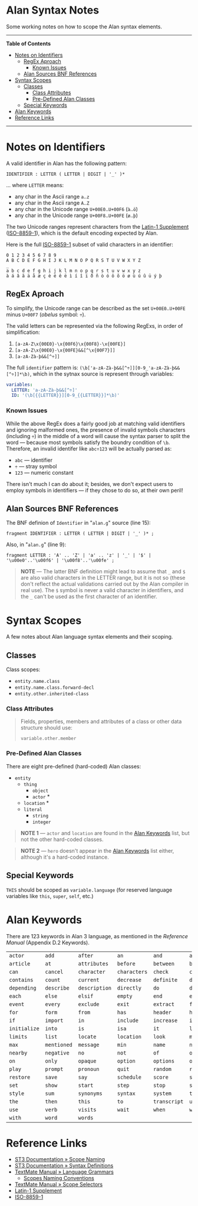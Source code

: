 # Alan Syntax Notes

Some working notes on how to scope the Alan syntax elements.


-----

**Table of Contents**

<!-- MarkdownTOC autolink="true" bracket="round" autoanchor="false" lowercase="only_ascii" uri_encoding="true" levels="1,2,3" -->

- [Notes on Identifiers](#notes-on-identifiers)
    - [RegEx Aproach](#regex-aproach)
        - [Known Issues](#known-issues)
    - [Alan Sources BNF References](#alan-sources-bnf-references)
- [Syntax Scopes](#syntax-scopes)
    - [Classes](#classes)
        - [Class Attributes](#class-attributes)
        - [Pre-Defined Alan Classes](#pre-defined-alan-classes)
    - [Special Keywords](#special-keywords)
- [Alan Keywords](#alan-keywords)
- [Reference Links](#reference-links)

<!-- /MarkdownTOC -->

-----

# Notes on Identifiers

A valid identifier in Alan has the following pattern:

```bnf
IDENTIFIER : LETTER ( LETTER | DIGIT | '_' )*
```

... where `LETTER` means:

- any char in the Ascii range `a`..`z`
- any char in the Ascii range `A`..`Z`
- any char in the Unicode range `U+00E0`..`U+00F6` (`à`..`ö`)
- any char in the Unicode range `U+00F8`..`U+00FE` (`ø`..`þ`)


The two Unicode ranges represent characters from the [Latin-1 Supplement] ([ISO-8859-1]), which is the default encoding expected by Alan.

Here is the full [ISO-8859-1] subset of valid characters in an identifier:

    0 1 2 3 4 5 6 7 8 9
    A B C D E F G H I J K L M N O P Q R S T U V W X Y Z
    _
    a b c d e f g h i j k l m n o p q r s t u v w x y z
    à á â ã ä å æ ç è é ê ë ì í î ï ð ñ ò ó ô õ ö ø ù ú û ü ý þ

## RegEx Aproach

To simplify, the Unicode range can be described as the set `U+00E0`..`U+00FE` minus `U+00F7` (_obelus_ symbol: `÷`).

The valid letters can be represented via the following RegExs, in order of simplification:

1. `[a-zA-Z\x{00E0}-\x{00F6}\x{00F8}-\x{00FE}]`
2. `[a-zA-Z\x{00E0}-\x{00FE}&&[^\x{00F7}]]`
3. `[a-zA-Zà-þ&&[^÷]]`


The full `identifier` pattern is: `(\b['a-zA-Zà-þ&&[^÷]][0-9_'a-zA-Zà-þ&&[^÷]]*\b)`, which in the sytnax source is represent through variables:

```yaml
variables:
  LETTER: 'a-zA-Zà-þ&&[^÷]'
  ID: '(\b[{{LETTER}}][0-9_{{LETTER}}]*\b)'
```

### Known Issues

While the above RegEx does a fairly good job at matching valid identifiers and ignoring malformed ones, the presence of invalid symbols characters (including `÷`) in the middle of a word will cause the syntax parser to split the word — because most symbols satisfy the boundry condition of `\b`. Therefore, an invalid identifer like `abc÷123` will be actually parsed as:

- `abc` — identifier
- `÷` — stray symbol
- `123` — numeric constant

There isn't much I can do about it; besides, we don't expect users to employ symbols in identifiers — if they chose to do so, at their own peril!

## Alan Sources BNF References

The BNF definion of `Identifier` in "`alan.g`" source (line 15):

```bnf
fragment IDENTIFIER : LETTER ( LETTER | DIGIT | '_' )* ;
```

Also, in "`alan.g`" (line 9):

```bnf
fragment LETTER : 'A' .. 'Z' | 'a' .. 'z' | '_' | '$' | '\u00e0'..'\u00f6' | '\u00f8'..'\u00fe' ;
```

> __NOTE__ — The latter BNF definition might lead to assume that `_` and `$` are also valid characters in the LETTER range, but it is not so (these don't reflect the actual validations carried out by the Alan compiler in real use). The `$` symbol is never a valid character in identifiers, and the `_` can't be used as the first character of an identifier.

# Syntax Scopes

A few notes about Alan language syntax elements and their scoping.

## Classes

Class scopes:

- `entity.name.class`
- `entity.name.class.forward-decl`
- `entity.other.inherited-class`

### Class Attributes

> Fields, properties, members and attributes of a class or other data structure should use:
> 
>     variable.other.member


### Pre-Defined Alan Classes

There are eight pre-defined (hard-coded) Alan classes:

- `entity`
    + `thing`
        * `object`
        * `actor` \*
    + `location` \*
    + `literal`
        * `string`
        * `integer`

> __NOTE 1__ — `actor` and `location` are found in the [Alan Keywords] list, but not the other hard-coded classes.

<!-- separator -->

> __NOTE 2__ — `hero` doesn't appear in the [Alan Keywords] list either, although it's a hard-coded instance. 

## Special Keywords

`THIS` should be scoped as `variable.language` (for reserved language variables like `this`, `super`, `self`, etc.)

# Alan Keywords

[Alan Keywords]: #alan-keywords

There are 123 keywords in Alan 3 language, as mentioned in the _Reference Manual_ (Appendix D.2 Keywords).

|              |             |               |              |              |              |
|--------------|-------------|---------------|--------------|--------------|--------------|
| `actor`      | `add`       | `after`       | `an`         | `and`        | `are`        |
| `article`    | `at`        | `attributes`  | `before`     | `between`    | `by`         |
| `can`        | `cancel`    | `character`   | `characters` | `check`      | `container`  |
| `contains`   | `count`     | `current`     | `decrease`   | `definite`   | `depend`     |
| `depending`  | `describe`  | `description` | `directly`   | `do`         | `does`       |
| `each`       | `else`      | `elsif`       | `empty`      | `end`        | `entered`    |
| `event`      | `every`     | `exclude`     | `exit`       | `extract`    | `first`      |
| `for`        | `form`      | `from`        | `has`        | `header`     | `here`       |
| `if`         | `import`    | `in`          | `include`    | `increase`   | `indefinite` |
| `initialize` | `into`      | `is`          | `isa`        | `it`         | `last`       |
| `limits`     | `list`      | `locate`      | `location`   | `look`       | `make`       |
| `max`        | `mentioned` | `message`     | `min`        | `name`       | `near`       |
| `nearby`     | `negative`  | `no`          | `not`        | `of`         | `off`        |
| `on`         | `only`      | `opaque`      | `option`     | `options`    | `or`         |
| `play`       | `prompt`    | `pronoun`     | `quit`       | `random`     | `restart`    |
| `restore`    | `save`      | `say`         | `schedule`   | `score`      | `script`     |
| `set`        | `show`      | `start`       | `step`       | `stop`       | `strip`      |
| `style`      | `sum`       | `synonyms`    | `syntax`     | `system`     | `taking`     |
| `the`        | `then`      | `this`        | `to`         | `transcript` | `until`      |
| `use`        | `verb`      | `visits`      | `wait`       | `when`       | `where`      |
| `with`       | `word`      | `words`       |              |              |              |


# Reference Links

- [ST3 Documentation » Scope Naming]
- [ST3 Documentation » Syntax Definitions]
- [TextMate Manual » Language Grammars]
    + [Scopes Naming Conventions]
- [TextMate Manual » Scope Selectors]
- [Latin-1 Supplement]
- [ISO-8859-1]


[ST3 Documentation » Scope Naming]: https://www.sublimetext.com/docs/3/scope_naming.html
[ST3 Documentation » Syntax Definitions]: https://www.sublimetext.com/docs/3/syntax.htm

[TextMate Manual » Language Grammars]: https://manual.macromates.com/en/language_grammars
[Scopes Naming Conventions]: https://manual.macromates.com/en/language_grammars#naming_conventions
[TextMate Manual » Scope Selectors]: http://manual.macromates.com/en/scope_selectors

[Latin-1 Supplement]: http://jrgraphix.net/r/Unicode/00A0-00FF
[ISO-8859-1]: https://en.wikipedia.org/wiki/ISO/IEC_8859-1
